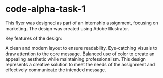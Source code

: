 # code-alpha-task-1
This flyer was designed as part of an internship assignment, focusing on marketing. The design was created using Adobe Illustrator.

Key features of the design:

A clean and modern layout to ensure readability.
Eye-catching visuals to draw attention to the core message.
Balanced use of color to create an appealing aesthetic while maintaining professionalism.
This design represents a creative solution to meet the needs of the assignment and effectively communicate the intended message.
